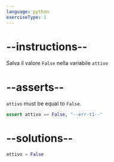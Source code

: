 ```yaml
---
language: python
exerciseType: 1
---
```


# --instructions--

Salva il valore `False` nella variabile `attivo`

# --asserts--

`attivo` must be equal to `False`.

```python
assert attivo == False, "--err-t1--"
```

# --solutions--

```python
attivo = False
```
